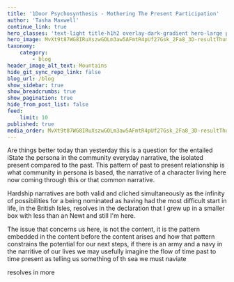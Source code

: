 ```yaml
---
title: '1Door Psychosynthesis - Mothering The Present Participation'
author: 'Tasha Maxwell'
continue_link: true
hero_classes: 'text-light title-h1h2 overlay-dark-gradient hero-large parallax'
hero_image: MvXt9t87WG8IRuXszwGOLm3aw5AFmtR4pUf27Gsk_2Fa8_3D-resultThumbUrl.jpg
taxonomy:
    category:
        - blog
header_image_alt_text: Mountains
hide_git_sync_repo_link: false
blog_url: /blog
show_sidebar: true
show_breadcrumbs: true
show_pagination: true
hide_from_post_list: false
feed:
    limit: 10
published: true
media_order: MvXt9t87WG8IRuXszwGOLm3aw5AFmtR4pUf27Gsk_2Fa8_3D-resultThumbUrl.jpg
---
```


Are things better today than yesterday this is a question for the entailed iState the persona in the community everyday narrative, the isolated present compared to the past. This pattern of past to present relationship is what community in persona is based, the narrative of a character living here now coming through this or that common narrative.

Hardship narratives are both valid and cliched simultaneously as the infinity of possibilities for a  being nominated as having had the most difficult start in life, in the British Isles, resolves in the declaration that I grew up in a smaller box with less than an Newt and still I'm here.

The issue that concerns us here, is not the content, it is the pattern embedded in the content before the content arises and how that pattern constrains the potential for our next steps, if there is an army and a navy in the narritive of our lives we may usefully imagine the flow of time past to time present as telling us something of th sea we must naviate  

resolves in more 